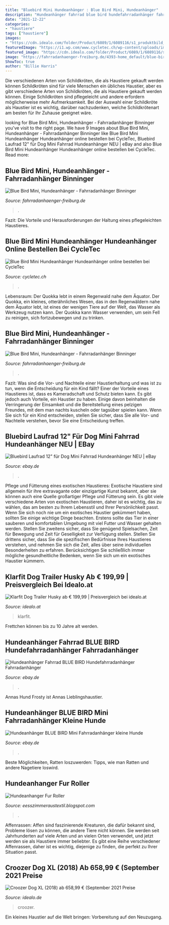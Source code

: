 ```yaml
---
title: "Bluebird Mini Hundeanhänger : Blue Bird Mini, Hundeanhänger"
description: "Hundeanhänger fahrrad blue bird hundefahrradanhänger fahrradanhänger"
date: "2021-12-22"
categories:
- "haustiere"
tags: ["haustiere"]
images:
- "https://cdn.idealo.com/folder/Product/6089/1/6089116/s1_produktbild_max_1/croozer-dog-xl-2018.jpg"
featuredImage: "https://i1.wp.com/www.cycletec.ch/wp-content/uploads/images/products/products-bluebird_mini.jpg?fit=1024%2C626&amp;ssl=1"
featured_image: "https://cdn.idealo.com/folder/Product/6089/1/6089116/s1_produktbild_max_1/croozer-dog-xl-2018.jpg"
image: "https://fahrradanhaenger-freiburg.de/4393-home_default/blue-bird-mini-hundeanhanger.jpg"
ShowToc: true
author: "Billie Harris"
---
```



Die verschiedenen Arten von Schildkröten, die als Haustiere gekauft werden können
Schildkröten sind für viele Menschen ein übliches Haustier, aber es gibt verschiedene Arten von Schildkröten, die als Haustiere gekauft werden können. Einige Schildkröten sind pflegeleicht und andere erfordern möglicherweise mehr Aufmerksamkeit. Bei der Auswahl einer Schildkröte als Haustier ist es wichtig, darüber nachzudenken, welche Schildkrötenart am besten für Ihr Zuhause geeignet wäre.

	

		
looking for Blue Bird Mini, Hundeanhänger - Fahrradanhänger Binninger you've visit to the right page. We have 9 Images about Blue Bird Mini, Hundeanhänger - Fahrradanhänger Binninger like Blue Bird Mini Hundeanhänger Hundeanhänger online bestellen bei CycleTec, Bluebird Laufrad 12&quot; für Dog Mini Fahrrad Hundeanhänger NEU | eBay and also Blue Bird Mini Hundeanhänger Hundeanhänger online bestellen bei CycleTec. Read more:
		
    
## Blue Bird Mini, Hundeanhänger - Fahrradanhänger Binninger

<img loading=lazy src="https://fahrradanhaenger-freiburg.de/277-large_default/blue-bird-mini-hundeanhanger.jpg" onerror="this.onerror=null;this.src='https://tse4.mm.bing.net/th?id=OIP.MEjiZ7yxXyWctX-TPYSErQHaHa&amp;pid=15.1';" alt="Blue Bird Mini, Hundeanhänger - Fahrradanhänger Binninger">

_Source: fahrradanhaenger-freiburg.de_

>. 

	

Fazit: Die Vorteile und Herausforderungen der Haltung eines pflegeleichten Haustieres.

    
## Blue Bird Mini Hundeanhänger Hundeanhänger Online Bestellen Bei CycleTec

<img loading=lazy src="https://i1.wp.com/www.cycletec.ch/wp-content/uploads/images/products/products-bluebird_mini.jpg?fit=1024%2C626&amp;ssl=1" onerror="this.onerror=null;this.src='https://tse3.mm.bing.net/th?id=OIP.FXsaea72C348VePoezfM8gHaEh&amp;pid=15.1';" alt="Blue Bird Mini Hundeanhänger Hundeanhänger online bestellen bei CycleTec">

_Source: cycletec.ch_

>. 

	

Lebensraum: Der Quokka lebt in einem Regenwald nahe dem Äquator.
Der Quokka, ein kleines, otterähnliches Wesen, das in den Regenwäldern nahe dem Äquator lebt, ist eines der wenigen Tiere auf der Welt, das Wasser als Werkzeug nutzen kann. Der Quokka kann Wasser verwenden, um sein Fell zu reinigen, sich fortzubewegen und zu trinken.

    
## Blue Bird Mini, Hundeanhänger - Fahrradanhänger Binninger

<img loading=lazy src="https://fahrradanhaenger-freiburg.de/4393-home_default/blue-bird-mini-hundeanhanger.jpg" onerror="this.onerror=null;this.src='https://tse4.mm.bing.net/th?id=OIP.9MatInAvHCw6PqQpXhyKdAAAAA&amp;pid=15.1';" alt="Blue Bird Mini, Hundeanhänger - Fahrradanhänger Binninger">

_Source: fahrradanhaenger-freiburg.de_

>. 

	

Fazit: Was sind die Vor- und Nachteile einer Haustierhaltung und was ist zu tun, wenn die Entscheidung für ein Kind fällt?
Einer der Vorteile eines Haustieres ist, dass es Kameradschaft und Schutz bieten kann. Es gibt jedoch auch Vorteile, ein Haustier zu haben. Einige davon beinhalten die Verringerung der Einsamkeit und die Bereitstellung eines pelzigen Freundes, mit dem man nachts kuscheln oder tagsüber spielen kann. Wenn Sie sich für ein Kind entscheiden, stellen Sie sicher, dass Sie alle Vor- und Nachteile verstehen, bevor Sie eine Entscheidung treffen.

    
## Bluebird Laufrad 12&quot; Für Dog Mini Fahrrad Hundeanhänger NEU | EBay

<img loading=lazy src="https://i.ebayimg.com/images/g/5WkAAOSw96Fci3Lu/s-l300.jpg" onerror="this.onerror=null;this.src='https://tse3.mm.bing.net/th?id=OIP.mgB-ANFVPbnj7ief_LdjegAAAA&amp;pid=15.1';" alt="Bluebird Laufrad 12&quot; für Dog Mini Fahrrad Hundeanhänger NEU | eBay">

_Source: ebay.de_

>. 

	

Pflege und Fütterung eines exotischen Haustieres:
Exotische Haustiere sind allgemein für ihre extravagante oder einzigartige Kunst bekannt, aber sie können auch eine Quelle großartiger Pflege und Fütterung sein. Es gibt viele verschiedene Arten von exotischen Haustieren, daher ist es wichtig, das zu wählen, das am besten zu Ihrem Lebensstil und Ihrer Persönlichkeit passt. Wenn Sie sich noch nie um ein exotisches Haustier gekümmert haben, sollten Sie einige wichtige Dinge beachten. Erstens sollte das Tier in einer sauberen und komfortablen Umgebung mit viel Futter und Wasser gehalten werden. Stellen Sie zweitens sicher, dass Sie genügend Spielsachen, Zeit für Bewegung und Zeit für Geselligkeit zur Verfügung stellen. Stellen Sie drittens sicher, dass Sie die spezifischen Bedürfnisse Ihres Haustieres verstehen, und nehmen Sie sich die Zeit, alles über seine individuellen Besonderheiten zu erfahren. Berücksichtigen Sie schließlich immer mögliche gesundheitliche Bedenken, wenn Sie sich um ein exotisches Haustier kümmern.

    
## Klarfit Dog Trailer Husky Ab € 199,99 | Preisvergleich Bei Idealo.at

<img loading=lazy src="https://cdn.idealo.com/folder/Product/201119/8/201119835/s2_produktbild_max_2/klarfit-dog-trailer-husky.jpg" onerror="this.onerror=null;this.src='https://tse1.mm.bing.net/th?id=OIP.vu1H69jnWhoRxEw87PhUAAHaHa&amp;pid=15.1';" alt="Klarfit Dog Trailer Husky ab € 199,99 | Preisvergleich bei idealo.at">

_Source: idealo.at_

>klarfit. 

	

Frettchen können bis zu 10 Jahre alt werden.

    
## Hundeanhänger Fahrrad BLUE BIRD Hundefahrradanhänger Fahrradanhänger

<img loading=lazy src="http://media.kundenzone.de/48/3085/d5edbd/66471.jpg" onerror="this.onerror=null;this.src='https://tse2.mm.bing.net/th?id=OIP.1e29RL_KsYs-QnNN783cDgHaHa&amp;pid=15.1';" alt="Hundeanhänger Fahrrad BLUE BIRD Hundefahrradanhänger Fahrradanhänger">

_Source: ebay.de_

>. 

	

Annas Hund Frosty ist Annas Lieblingshaustier.

    
## Hundeanhänger BLUE BIRD Mini Fahrradanhänger Kleine Hunde

<img loading=lazy src="https://i.ebayimg.com/images/g/LDIAAOSwWNZeFJO7/s-l300.jpg" onerror="this.onerror=null;this.src='https://tse2.mm.bing.net/th?id=OIP.NKFKKXknyE3iq_peZsN-NQAAAA&amp;pid=15.1';" alt="Hundeanhänger BLUE BIRD Mini Fahrradanhänger kleine Hunde">

_Source: ebay.de_

>. 

	

Beste Möglichkeiten, Ratten loszuwerden: Tipps, wie man Ratten und andere Nagetiere loswird.

    
## Hundeanhanger Fur Roller

<img loading=lazy src="http://mehner.info/wp-content/uploads/2016/02/roller-mit-trailer-anhaenger.jpg" onerror="this.onerror=null;this.src='https://tse3.mm.bing.net/th?id=OIP.h3zQBTWA4IsZ7mKOV3n_uAHaD2&amp;pid=15.1';" alt="Hundeanhanger Fur Roller">

_Source: eesszimmeraustextil.blogspot.com_

>. 

	

Affenrassen:
Affen sind faszinierende Kreaturen, die dafür bekannt sind, Probleme lösen zu können, die andere Tiere nicht können. Sie werden seit Jahrhunderten auf viele Arten und an vielen Orten verwendet, und jetzt werden sie als Haustiere immer beliebter. Es gibt eine Reihe verschiedener Affenrassen, daher ist es wichtig, diejenige zu finden, die perfekt zu Ihrer Situation passt.

    
## Croozer Dog XL (2018) Ab 658,99 € (September 2021 Preise

<img loading=lazy src="https://cdn.idealo.com/folder/Product/6089/1/6089116/s1_produktbild_max_1/croozer-dog-xl-2018.jpg" onerror="this.onerror=null;this.src='https://tse2.mm.bing.net/th?id=OIP.mLa2UzeKwoDW-t17bci_ZQHaDT&amp;pid=15.1';" alt="Croozer Dog XL (2018) ab 658,99 € (September 2021 Preise">

_Source: idealo.de_

>croozer. 

	

Ein kleines Haustier auf die Welt bringen: Vorbereitung auf den Neuzugang.

